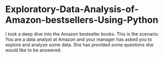 # Exploratory-Data-Analysis-of-Amazon-bestsellers-Using-Python
I took a deep dive into the Amazon bestseller books. This is the scenario: You are a data analyst at Amazon and your manager has asked you to explore and analyze some data. She has provided some questions she would like to be answered.
